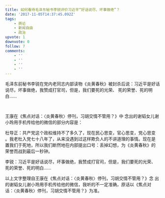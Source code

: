 ```yaml
---
title: 如何看待毛泽东秘书李锐评价习近平“好话说尽、坏事做绝”？
date: '2017-11-05T14:37:45.092Z'
tags:
    - 舆论
    - 新闻自由
    - 政治
upvote: 1
downvote: 0
follow: 7
comments:
    - ''
    - ''
    - ''
    - ''
---
```


<div><p>毛泽东前秘书李锐在党内老同志内部读物《炎黄春秋》被封杀后说：习近平是好话说尽，坏事做绝，我赞成打官司，但是，我们要死的光荣、 死的荣誉、死的明白……</p><p><br></p><p>王康在《焦点对话：〈炎黄春秋〉停刊，习胡交情不管用？》中 念出的谢韬女儿谢小玲用手机传给他的微信的部分内容是：</p><p>杜导正：共产党这个政权维持不了多久了，现在民心思变，官心思变，党心思变 。我老杜入党七十八年了，从来没遇到过这样欺负人的不讲道理的事情。现在是 置我们于死地，所以我们断然地在内部提出口号：丢掉幻想，为《炎黄春秋》的 荣誉而战到最后一秒钟。</p><p>李锐：习近平是好话说尽，坏事做绝，我赞成打官司，但是，我们要死的光荣、 死的荣誉、死的明白……</p><p>以上文字整理自王康在《焦点对话：〈炎黄春秋〉停刊，习胡交情不管用？》念 出的谢韬女儿谢小玲用手机传给他的微信，我听的不一定准确，原话以《焦点对 话：〈炎黄春秋〉停刊，习胡交情不管用？》为准。<br></p></div>
